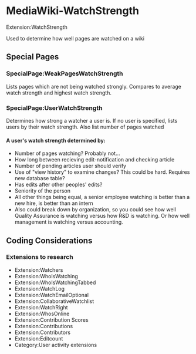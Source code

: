 # MediaWiki-WatchStrength

Extension:WatchStrength

Used to determine how well pages are watched on a wiki
 
## Special Pages

### SpecialPage:WeakPagesWatchStrength
Lists pages which are not being watched strongly. Compares to average watch strength and highest watch strength.
 
### SpecialPage:UserWatchStrength
Determines how strong a watcher a user is. If no user is specified, lists users by their watch strength. Also list number of pages watched
 
#### A user's watch strength determined by:
* Number of pages watching? Probably not...
* How long between recieving edit-notification and checking article
* Number of pending articles user should verify
* Use of "view history" to examine changes? This could be hard. Requires new database table?
* Has edits after other peoples' edits?
* Seniority of the person
 * All other things being equal, a senior employee watching is better than a new hire, is better than an intern
* Also could break down by organization, so you could see how well Quality Assurance is watching versus how R&D is watching. Or how well management is watching versus accounting.

## Coding Considerations

### Extensions to research
* Extension:Watchers
* Extension:WhoIsWatching
* Extension:WhoIsWatchingTabbed
* Extension:WatchLog
* Extension:WatchEmailOptional
* Extension:CollaborativeWatchlist
* Extension:WatchRight
* Extension:WhosOnline
* Extension:Contribution Scores
* Extension:Contributions
* Extension:Contributors
* Extension:Editcount
* Category:User activity extensions
